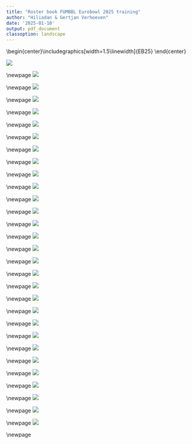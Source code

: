 ```yaml
---
title: "Roster book FUMBBL Eurobowl 2025 training"
author: "Hiliadan & Gertjan Verhoeven"
date: '2025-01-10'
output: pdf_document
classoption: landscape
---
```


\begin{center}\includegraphics[width=1.5\linewidth]{EB25} \end{center}



![](EB25/EB25_training_roster_plot_Chaos_Renegade.png)

\newpage
![](EB25/EB25_training_roster_plot_Gnome.png)

\newpage
![](EB25/EB25_training_roster_plot_Underworld_Denizens.png)

\newpage
![](EB25/EB25_training_roster_plot_Lizardmen.png)

\newpage
![](EB25/EB25_training_roster_plot_Human.png)

\newpage
![](EB25/EB25_training_roster_plot_Skaven.png)

\newpage
![](EB25/EB25_training_roster_plot_Chaos_Dwarf.png)

\newpage
![](EB25/EB25_training_roster_plot_Elven_Union.png)

\newpage
![](EB25/EB25_training_roster_plot_Dwarf.png)

\newpage
![](EB25/EB25_training_roster_plot_High_Elf.png)

\newpage
![](EB25/EB25_training_roster_plot_Black_Orc.png)

\newpage
![](EB25/EB25_training_roster_plot_Shambling_Undead.png)

\newpage
![](EB25/EB25_training_roster_plot_Vampire.png)

\newpage
![](EB25/EB25_training_roster_plot_Imperial_Nobility.png)

\newpage
![](EB25/EB25_training_roster_plot_Wood_Elf.png)

\newpage
![](EB25/EB25_training_roster_plot_Snotling.png)

\newpage
![](EB25/EB25_training_roster_plot_Chaos_Chosen.png)

\newpage
![](EB25/EB25_training_roster_plot_Slann.png)

\newpage
![](EB25/EB25_training_roster_plot_Old_World_Alliance.png)

\newpage
![](EB25/EB25_training_roster_plot_Orc.png)

\newpage
![](EB25/EB25_training_roster_plot_Necromantic_Horror.png)

\newpage
![](EB25/EB25_training_roster_plot_Khorne.png)

\newpage
![](EB25/EB25_training_roster_plot_Amazon.png)

\newpage
![](EB25/EB25_training_roster_plot_Dark_Elf.png)

\newpage
![](EB25/EB25_training_roster_plot_Norse.png)

\newpage
![](EB25/EB25_training_roster_plot_Halfling.png)

\newpage
![](EB25/EB25_training_roster_plot_Nurgle.png)

\newpage
![](EB25/EB25_training_roster_plot_Tomb_Kings.png)

\newpage
![](EB25/EB25_training_roster_plot_Goblin.png)

\newpage
![](EB25/EB25_training_roster_plot_Ogre.png)

\newpage
